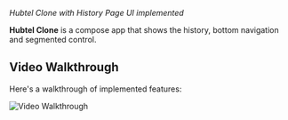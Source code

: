 *Hubtel Clone with History Page UI implemented*


**Hubtel Clone** is a compose app that shows the history, bottom navigation and segmented control. 


## Video Walkthrough

Here's a walkthrough of implemented features:

<img src='https://imgur.com/a/qg6LOsS' title='Video Walkthrough' width='' alt='Video Walkthrough' />

